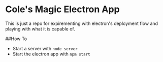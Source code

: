 # Cole's Magic Electron App

This is just a repo for expirementing with electron's deployment flow and playing with what it is capable of.

##How To
- Start a server with `node server`
- Start the electron app with `npm start`
